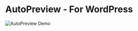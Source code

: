 # AutoPreview - For WordPress

![AutoPreview Demo](https://dl.dropboxusercontent.com/u/97618922/demo.gif)
